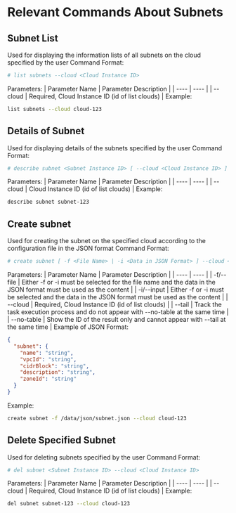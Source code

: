 # Relevant Commands About Subnets
## Subnet List
Used for displaying the information lists of all subnets on the cloud specified by the user
Command Format:
```bash
# list subnets --cloud <Cloud Instance ID>
```
Parameters:
| Parameter Name | Parameter Description |
| ---- | ---- |
| --cloud | Required, Cloud Instance ID (id of list clouds) |
Example:
```bash
list subnets --cloud cloud-123
```
## Details of Subnet
Used for displaying details of the subnets specified by the user
Command Format:
```bash
# describe subnet <Subnet Instance ID> [ --cloud <Cloud Instance ID> ]
```
Parameters:
| Parameter Name | Parameter Description |
| ---- | ---- |
| --cloud | Cloud Instance ID (id of list clouds) |
Example:
```bash
describe subnet subnet-123
```
## Create subnet
Used for creating the subnet on the specified cloud according to the configuration file in the JSON format
Command Format:
```bash
# create subnet [ -f <File Name> | -i <Data in JSON Format> ] --cloud <Cloud Instance ID> [ --tail ] [ --no-table ]
```
Parameters:
| Parameter Name | Parameter Description |
| ---- | ---- |
| -f/--file | Either -f or -i must be selected for the file name and the data in the JSON format must be used as the content |
| -i/--input | Either -f or -i must be selected and the data in the JSON format must be used as the content |
| --cloud | Required, Cloud Instance ID (id of list clouds) |
| --tail | Track the task execution process and do not appear with --no-table at the same time |
| --no-table | Show the ID of the result only and cannot appear with --tail at the same time |
Example of JSON Format:
```json
{
  "subnet": {
    "name": "string",
    "vpcId": "string",
    "cidrBlock": "string",
    "description": "string",
    "zoneId": "string"
  }
}
```
Example:
```bash
create subnet -f /data/json/subnet.json --cloud cloud-123
```
## Delete Specified Subnet
Used for deleting subnets specified by the user
Command Format:
```bash
# del subnet <Subnet Instance ID> --cloud <Cloud Instance ID>
```
Parameters:
| Parameter Name | Parameter Description |
| ---- | ---- |
| --cloud | Required, Cloud Instance ID (id of list clouds) |
Example:
```bash
del subnet subnet-123 --cloud cloud-123
```
